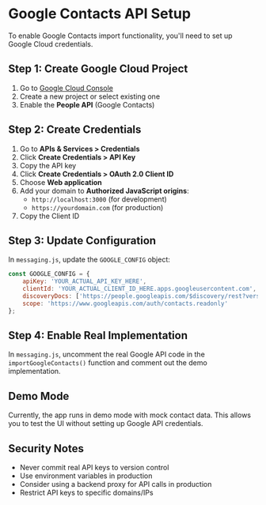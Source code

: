 # Google Contacts API Setup

To enable Google Contacts import functionality, you'll need to set up Google Cloud credentials.

## Step 1: Create Google Cloud Project

1. Go to [Google Cloud Console](https://console.cloud.google.com/)
2. Create a new project or select existing one
3. Enable the **People API** (Google Contacts)

## Step 2: Create Credentials

1. Go to **APIs & Services > Credentials**
2. Click **Create Credentials > API Key**
3. Copy the API key
4. Click **Create Credentials > OAuth 2.0 Client ID**
5. Choose **Web application**
6. Add your domain to **Authorized JavaScript origins**:
   - `http://localhost:3000` (for development)
   - `https://yourdomain.com` (for production)
7. Copy the Client ID

## Step 3: Update Configuration

In `messaging.js`, update the `GOOGLE_CONFIG` object:

```javascript
const GOOGLE_CONFIG = {
    apiKey: 'YOUR_ACTUAL_API_KEY_HERE',
    clientId: 'YOUR_ACTUAL_CLIENT_ID_HERE.apps.googleusercontent.com',
    discoveryDocs: ['https://people.googleapis.com/$discovery/rest?version=v1'],
    scope: 'https://www.googleapis.com/auth/contacts.readonly'
};
```

## Step 4: Enable Real Implementation

In `messaging.js`, uncomment the real Google API code in the `importGoogleContacts()` function and comment out the demo implementation.

## Demo Mode

Currently, the app runs in demo mode with mock contact data. This allows you to test the UI without setting up Google API credentials.

## Security Notes

- Never commit real API keys to version control
- Use environment variables in production
- Consider using a backend proxy for API calls in production
- Restrict API keys to specific domains/IPs